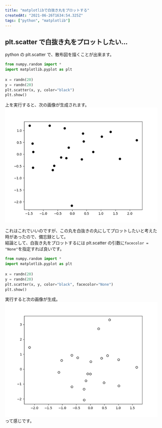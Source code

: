```yaml
---
title: "matplotlibで白抜き丸をプロットする"
createdAt: "2021-06-26T1634:54.325Z"
tags: ["python", "matplotlib"]
---
```


## plt.scatter で白抜き丸をプロットしたい...

python の plt.scatter で、散布図を描くことが出来ます。

```python
from numpy.random import *
import matplotlib.pyplot as plt

x = randn(20)
y = randn(20)
plt.scatter(x, y, color="black")
plt.show()
```

上を実行すると、次の画像が生成されます。
![black_scatter](/Images/plt_white_scatter/black_scatter.png)

これはこれでいいのですが、この丸を白抜きの丸にしてプロットしたいと考えた時があったので、備忘録として。  
結論として、白抜き丸をプロットするには plt.scatter の引数に`facecolor = "None"`を指定すれば良いです。

```python
from numpy.random import *
import matplotlib.pyplot as plt

x = randn(20)
y = randn(20)
plt.scatter(x, y, color="black", facecolor="None")
plt.show()
```

実行すると次の画像が生成。
![black_white_scatter](/Images/plt_white_scatter/black_white_scatter.png)
って感じです。
